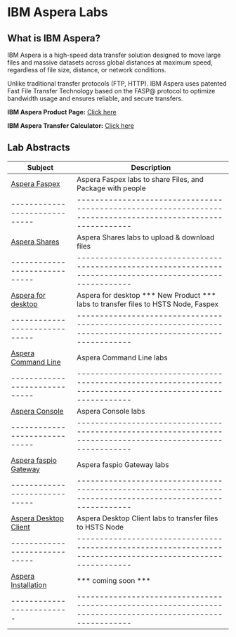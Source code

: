# IBM Aspera Labs

## What is IBM Aspera?
IBM Aspera is a high-speed data transfer solution designed to move large files and massive datasets across global distances at maximum speed, regardless of file size, distance, or network conditions. 

Unlike traditional transfer protocols (FTP, HTTP). IBM Aspera uses patented Fast File Transfer Technology based on the FASP@ protocol to optimize bandwidth usage and ensures reliable, and secure transfers.

**IBM Aspera Product Page:** [Click here](https://www.ibm.com/products/aspera)

**IBM Aspera Transfer Calculator:** [Click here](https://www.ibm.com/products/aspera#speed_calc)


## Lab Abstracts

|  Subject                            | Description                                            |                                                               
|-----------------------------|------------------------------------------------------------------------------------------------------------|
| [Aspera Faspex](labs/onprem/aspera-faspex/index.md)       | Aspera Faspex labs to share Files, and Package with people
|-----------------------------|------------------------------------------------------------------------------------------------------------|
| [Aspera Shares](labs/onprem/aspera-shares/index.md)       | Aspera Shares labs to upload & download files
|-----------------------------|------------------------------------------------------------------------------------------------------------|
| [Aspera for desktop](labs/onprem/aspera-for-desktop/index.md)       | Aspera for desktop *** New Product *** labs to transfer files to HSTS Node, Faspex
|-----------------------------|------------------------------------------------------------------------------------------------------------|
| [Aspera Command Line](labs/onprem/aspera-command-line/index.md)       | Aspera Command Line labs
|-----------------------------|------------------------------------------------------------------------------------------------------------|
| [Aspera Console](labs/onprem/aspera-console/index.md)       | Aspera Console labs
|-----------------------------|------------------------------------------------------------------------------------------------------------|
| [Aspera faspio Gateway](labs/onprem/aspera-faspio/index.md)       | Aspera faspio Gateway labs
|-----------------------------|------------------------------------------------------------------------------------------------------------|
| [Aspera Desktop Client](labs/onprem/aspera-desktop-client/index.md)       | Aspera Desktop Client labs to transfer files to HSTS Node
|-----------------------------|------------------------------------------------------------------------------------------------------------|
| [Aspera Installation](labs/onprem/aspera-installation/index.md)       | *** coming soon *** 
|-------------------------|------------------------------------------------------------------------------------------------------------|
